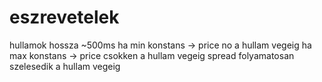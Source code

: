 # eszrevetelek

hullamok hossza ~500ms
ha min konstans -> price no a hullam vegeig
ha max konstans -> price csokken a hullam vegeig
spread folyamatosan szelesedik a hullam vegeig
